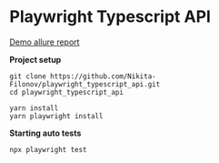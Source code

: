 # Playwright Typescript API

[Demo allure report](https://nikita-filonov.github.io/playwright_typescript_api/)

**Project setup**

```
git clone https://github.com/Nikita-Filonov/playwright_typescript_api.git
cd playwright_typescript_api

yarn install
yarn playwright install
```

**Starting auto tests**

```
npx playwright test
```
